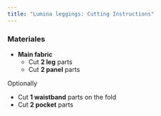 ```yaml
---
title: "Lumina leggings: Cutting Instructions"
---
```


### Materiales

- **Main fabric**
  - Cut **2 leg** parts
  - Cut **2 panel** parts

Optionally

- Cut **1 waistband** parts on the fold
- Cut **2 pocket** parts
